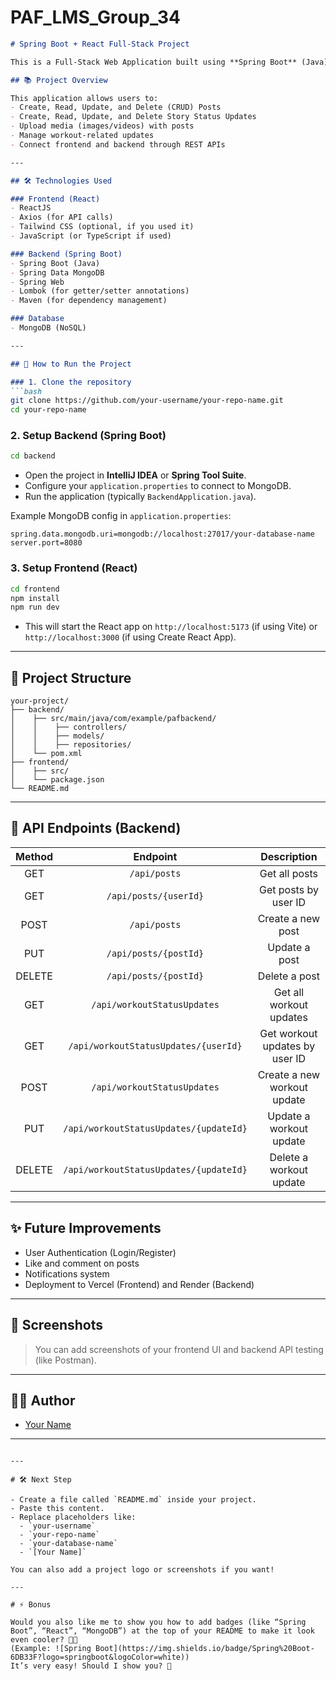 # PAF_LMS_Group_34

```markdown
# Spring Boot + React Full-Stack Project

This is a Full-Stack Web Application built using **Spring Boot** (Java) for the backend, **React** for the frontend, and **MongoDB** as the database.

## 📚 Project Overview

This application allows users to:
- Create, Read, Update, and Delete (CRUD) Posts
- Create, Read, Update, and Delete Story Status Updates
- Upload media (images/videos) with posts
- Manage workout-related updates
- Connect frontend and backend through REST APIs

---

## 🛠 Technologies Used

### Frontend (React)
- ReactJS
- Axios (for API calls)
- Tailwind CSS (optional, if you used it)
- JavaScript (or TypeScript if used)

### Backend (Spring Boot)
- Spring Boot (Java)
- Spring Data MongoDB
- Spring Web
- Lombok (for getter/setter annotations)
- Maven (for dependency management)

### Database
- MongoDB (NoSQL)

---

## 🚀 How to Run the Project

### 1. Clone the repository
```bash
git clone https://github.com/your-username/your-repo-name.git
cd your-repo-name
```

### 2. Setup Backend (Spring Boot)
```bash
cd backend
```
- Open the project in **IntelliJ IDEA** or **Spring Tool Suite**.
- Configure your `application.properties` to connect to MongoDB.
- Run the application (typically `BackendApplication.java`).

Example MongoDB config in `application.properties`:
```
spring.data.mongodb.uri=mongodb://localhost:27017/your-database-name
server.port=8080
```

### 3. Setup Frontend (React)
```bash
cd frontend
npm install
npm run dev
```
- This will start the React app on `http://localhost:5173` (if using Vite) or `http://localhost:3000` (if using Create React App).

---

## 📂 Project Structure

```
your-project/
├── backend/
│    ├── src/main/java/com/example/pafbackend/
│    │    ├── controllers/
│    │    ├── models/
│    │    ├── repositories/
│    └── pom.xml
├── frontend/
│    ├── src/
│    └── package.json
└── README.md
```

---

## 🔗 API Endpoints (Backend)

| Method | Endpoint | Description |
|:------:|:--------:|:-----------:|
| GET    | `/api/posts`            | Get all posts |
| GET    | `/api/posts/{userId}`    | Get posts by user ID |
| POST   | `/api/posts`             | Create a new post |
| PUT    | `/api/posts/{postId}`     | Update a post |
| DELETE | `/api/posts/{postId}`    | Delete a post |
| GET    | `/api/workoutStatusUpdates`           | Get all workout updates |
| GET    | `/api/workoutStatusUpdates/{userId}`  | Get workout updates by user ID |
| POST   | `/api/workoutStatusUpdates`            | Create a new workout update |
| PUT    | `/api/workoutStatusUpdates/{updateId}` | Update a workout update |
| DELETE | `/api/workoutStatusUpdates/{updateId}` | Delete a workout update |

---

## ✨ Future Improvements
- User Authentication (Login/Register)
- Like and comment on posts
- Notifications system
- Deployment to Vercel (Frontend) and Render (Backend)

---

## 📸 Screenshots

> You can add screenshots of your frontend UI and backend API testing (like Postman).

---

## 🧑‍💻 Author

- [Your Name](https://github.com/your-username)

---

```

---

# 🛠 Next Step

- Create a file called `README.md` inside your project.
- Paste this content.
- Replace placeholders like:
  - `your-username`
  - `your-repo-name`
  - `your-database-name`
  - `[Your Name]`

You can also add a project logo or screenshots if you want!

---

# ⚡ Bonus

Would you also like me to show you how to add badges (like “Spring Boot”, “React”, “MongoDB”) at the top of your README to make it look even cooler? 🚀🎨  
(Example: ![Spring Boot](https://img.shields.io/badge/Spring%20Boot-6DB33F?logo=springboot&logoColor=white))  
It’s very easy! Should I show you? 🎯
